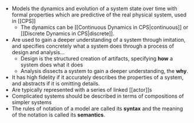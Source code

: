 * Models the dynamics and evolution of a system state over time with formal properties which are predictive of the real physical system, used in [[CPS]]
	* The dynamics can be [[Continuous Dynamics in CPS|continuous]] or [[Discrete Dynamics in CPS|discrete]].
* Are used to gain a deeper understanding of a system through imitation, and specifies concretely what a system does through a process of design and analysis…
	* Design is the structured creation of artifacts, specifying **how** a system does what it does
	* Analysis dissects a system to gain a deeper understanding, the **why**.
* It has high fidelity if it accurately describes the properties of a system, and abstracts if it is omitting details.
* Are typically represented with a series of linked [[actor]]s
* Complicated systems should be described in terms of compositions of simpler systems
* The rules of notation of a model are called its **syntax** and the meaning of the notation is called its **semantics**.